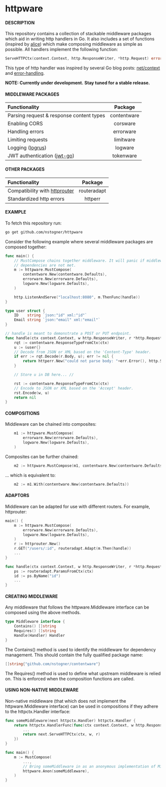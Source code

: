 # httpware

#### DESCRIPTION
This repository contains a collection of stackable middleware packages which aid in writing http handlers in Go. It also includes a set of functions (inspired by [alice](https://github.com/justinas/alice)) which make composing middleware as simple as possible. All handlers implement the following function:
```Go
ServeHTTPCtx(context.Context, http.ResponseWriter, *http.Request) error
```
This type of http handler was inspired by several Go blog posts: [net/context](https://blog.golang.org/context) and [error-handling](https://blog.golang.org/error-handling-and-go).

**NOTE: Currently under development.**
**Stay tuned for a stable release.**

#### MIDDLEWARE PACKAGES
| Functionality | Package |
|:--------------|:-------:|
| Parsing request & response content types | contentware |
| Enabling CORS | corsware |
| Handling errors | errorware |
| Limiting requests | limitware |
| Logging ([logrus](https://github.com/Sirupsen/logrus)) | logware |
| JWT authentication ([jwt-go](https://github.com/dgrijalva/jwt-go)) | tokenware |

#### OTHER PACKAGES
| Functionality | Package |
|:--------------|:-------:|
| Compatibility with [httprouter](https://github.com/julienschmidt/httprouter) | routeradapt |
| Standardized http errors | httperr |

#### EXAMPLE
To fetch this repository run:
```sh
go get github.com/nstogner/httpware
```
Consider the following example where several middleware packages are composed together:
```go
func main() {
	// MustCompose chains together middleware. It will panic if middleware
	// dependencies are not met.
	m := httpware.MustCompose(
		contentware.New(contentware.Defaults),
		errorware.New(errorware.Defaults),
		logware.New(logware.Defaults),
	)

	http.ListenAndServe("localhost:8080", m.ThenFunc(handle))
}

type user struct {
	ID    string `json:"id" xml:"id"`
	Email string `json:"email" xml:"email"`
}

// handle is meant to demonstrate a POST or PUT endpoint.
func handle(ctx context.Context, w http.ResponseWriter, r *http.Request) error {
	rqt := contentware.ResponseTypeFromCtx(ctx)
	u := &user{}
	// Decode from JSON or XML based on the 'Content-Type' header.
	if err := rqt.Decode(r.Body, u); err != nil {
		return httperr.New("could not parse body: "+err.Error(), http.StatusBadRequest)
	}

	// Store u in DB here... //

	rst := contentware.ResponseTypeFromCtx(ctx)
	// Encode to JSON or XML based on the 'Accept' header.
	rst.Encode(w, u)
	return nil
}
```

#### COMPOSITIONS
Middleware can be chained into composites:
```go
    m1 := httpware.MustCompose(
        errorware.New(errorware.Defaults),
        logware.New(logware.Defaults),
    )
```
Composites can be further chained:
```go
    m2 := httpware.MustCompose(m1, contentware.New(contentware.Defaults))
```
... which is equivalent to:
```go
    m2 := m1.With(contentware.New(contentware.Defaults))
```

#### ADAPTORS
Middleware can be adapted for use with different routers. For example, httprouter:
```go
main() {
    m := httpware.MustCompose(
        errorware.New(errorware.Defaults),
        logware.New(logware.Defaults),
    )
    r := httprouter.New()
    r.GET("/users/:id", routeradapt.Adapt(m.Then(handle))
    ...
}

func handle(ctx context.Context, w http.ResponseWriter, r *http.Request) error {
    ps := routeradapt.ParamsFromCtx(ctx)
    id := ps.ByName("id")
    ...
}
```
#### CREATING MIDDLEWARE
Any middleware that follows the httpware.Middleware interface can be composed using the above methods.
```go
type Middleware interface {
    Contains() []string
    Requires() []string
    Handle(Handler) Handler
}
```
The Contains() method is used to identify the middleware for dependency management. This should contain the fully qualified package name:
```go
[]string{"github.com/nstogner/contentware"}
```
The Requires() method is used to define what upstream middleware is relied on. This is enforced when the composition functions are called.
#### USING NON-NATIVE MIDDLEWARE
Non-native middleware (that which does not implement the httpware.Middleware interface) can be used in compositions if they adhere to the httpctx.Handler interface:
```go
func someMiddleware(next httpctx.Handler) httpctx.Handler {
    return httpctx.HandlerFunc(func(ctx context.Context, w http.ResponseWriter, r *http.Request) error {
        ...
        return next.ServeHTTPCtx(ctx, w, r)
    })
}

func main() {
    m := MustCompose(
        ...,
        // Bring someMiddleware in as an anonymous implementation of Middleware (no dependencies).
        httpware.Anon(someMiddleware),
    )
}
```
